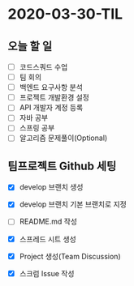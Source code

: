 # 2020-03-30-TIL

## 오늘 할 일

- [ ] 코드스쿼드 수업
- [ ] 팀 회의
- [ ] 백엔드 요구사항 분석
- [ ] 프로젝트 개발환경 설정
- [ ] API 개발자 계정 등록
- [ ] 자바 공부
- [ ] 스프링 공부
- [ ] 알고리즘 문제풀이(Optional)

## 팀프로젝트 Github 세팅

- [x] develop 브랜치 생성
- [x] develop 브랜치 기본 브랜치로 지정
- [ ] README.md 작성
- [x] 스프레드 시트 생성
- [x] Project 생성(Team Discussion)
- [x] 스크럼 Issue 작성

